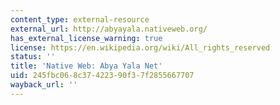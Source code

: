 ```yaml
---
content_type: external-resource
external_url: http://abyayala.nativeweb.org/
has_external_license_warning: true
license: https://en.wikipedia.org/wiki/All_rights_reserved
status: ''
title: 'Native Web: Abya Yala Net'
uid: 245fbc06-8c37-4223-90f3-7f2855667707
wayback_url: ''
---
```

